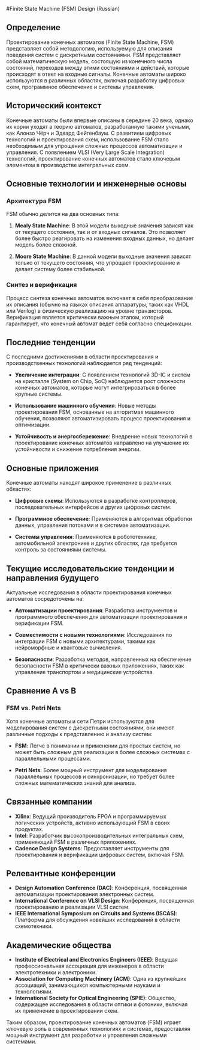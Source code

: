 #Finite State Machine (FSM) Design (Russian)

## Определение

Проектирование конечных автоматов (Finite State Machine, FSM) представляет собой методологию, используемую для описания поведения систем с дискретными состояниями. FSM представляет собой математическую модель, состоящую из конечного числа состояний, переходов между этими состояниями и действий, которые происходят в ответ на входные сигналы. Конечные автоматы широко используются в различных областях, включая разработку цифровых схем, программное обеспечение и системы управления.

## Исторический контекст

Конечные автоматы были впервые описаны в середине 20 века, однако их корни уходят в теорию автоматов, разработанную такими учеными, как Алонзо Чёрч и Эдвард Фейгенбаум. С развитием цифровых технологий и проектирования схем, использование FSM стало необходимым для упрощения сложных процессов автоматизации и управления. С появлением VLSI (Very Large Scale Integration) технологий, проектирование конечных автоматов стало ключевым элементом в производстве интегральных схем.

## Основные технологии и инженерные основы

### Архитектура FSM

FSM обычно делится на два основных типа: 

1. **Mealy State Machine**: В этой модели выходные значения зависят как от текущего состояния, так и от входных сигналов. Это позволяет более быстро реагировать на изменения входных данных, но делает модель более сложной.

2. **Moore State Machine**: В данной модели выходные значения зависят только от текущего состояния, что упрощает проектирование и делает систему более стабильной.

### Синтез и верификация

Процесс синтеза конечных автоматов включает в себя преобразование их описания (обычно на языках описания аппаратуры, таких как VHDL или Verilog) в физическую реализацию на уровне транзисторов. Верификация является критически важным этапом, который гарантирует, что конечный автомат ведет себя согласно спецификации.

## Последние тенденции

С последними достижениями в области проектирования и производственных технологий наблюдается ряд тенденций:

- **Увеличение интеграции**: С появлением технологий 3D-IC и систем на кристалле (System on Chip, SoC) наблюдается рост сложности конечных автоматов, которые могут интегрироваться в более крупные системы.

- **Использование машинного обучения**: Новые методы проектирования FSM, основанные на алгоритмах машинного обучения, позволяют автоматизировать процесс проектирования и оптимизации.

- **Устойчивость и энергосбережение**: Внедрение новых технологий в проектирование конечных автоматов направлено на улучшение их устойчивости и снижение потребления энергии.

## Основные приложения

Конечные автоматы находят широкое применение в различных областях:

- **Цифровые схемы**: Используются в разработке контроллеров, последовательных интерфейсов и других цифровых систем.

- **Программное обеспечение**: Применяются в алгоритмах обработки данных, управления потоками и в системах автоматизации.

- **Системы управления**: Применяются в робототехнике, автомобильной электронике и других областях, где требуется контроль за состояниями системы.

## Текущие исследовательские тенденции и направления будущего

Актуальные исследования в области проектирования конечных автоматов сосредоточены на:

- **Автоматизации проектирования**: Разработка инструментов и программного обеспечения для автоматизации проектирования и верификации FSM.

- **Совместимости с новыми технологиями**: Исследования по интеграции FSM с новыми архитектурами, такими как нейроморфные и квантовые вычисления.

- **Безопасности**: Разработка методов, направленных на обеспечение безопасности FSM в критически важных приложениях, таких как управление транспортом и медицинские устройства.

## Сравнение A vs B

### FSM vs. Petri Nets

Хотя конечные автоматы и сети Петри используются для моделирования систем с дискретными состояниями, они имеют различные подходы к представлению и анализу систем:

- **FSM**: Легче в понимании и применении для простых систем, но может быть сложным для реализации в более сложных системах с параллельными процессами.

- **Petri Nets**: Более мощный инструмент для моделирования параллельных процессов и синхронизации, но требует более сложных математических знаний для анализа.

## Связанные компании

- **Xilinx**: Ведущий производитель FPGA и программируемых логических устройств, активно использующий FSM в своих продуктах.
- **Intel**: Разработчик высокопроизводительных интегральных схем, применяющий FSM в различных приложениях.
- **Cadence Design Systems**: Предоставляет инструменты для проектирования и верификации цифровых систем, включая FSM.

## Релевантные конференции

- **Design Automation Conference (DAC)**: Конференция, посвященная автоматизации проектирования электронных систем.
- **International Conference on VLSI Design**: Конференция, посвященная проектированию и реализации VLSI систем.
- **IEEE International Symposium on Circuits and Systems (ISCAS)**: Платформа для обсуждения новейших исследований в области схемотехники.

## Академические общества

- **Institute of Electrical and Electronics Engineers (IEEE)**: Ведущая профессиональная ассоциация для инженеров в области электротехники и электроники.
- **Association for Computing Machinery (ACM)**: Одна из крупнейших ассоциаций, занимающихся компьютерными науками и технологиями.
- **International Society for Optical Engineering (SPIE)**: Общество, содержащее исследования в области оптики и фотоники, включая их применение в проектировании схем.

Таким образом, проектирование конечных автоматов (FSM) играет ключевую роль в современных технологиях и системах, предоставляя мощный инструмент для разработки и управления сложными системами.